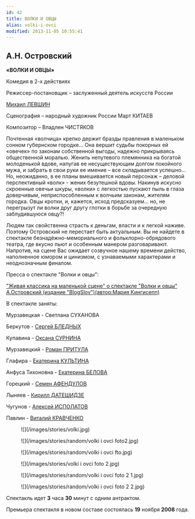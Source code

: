 ```yaml
---
id: 42
title: ВОЛКИ И ОВЦЫ
alias: volki-i-ovci
modified: 2013-11-05 10:55:41
---
```


## А.Н. Островский

**«ВОЛКИ И ОВЦЫ»**

Комедия в 2-х действиях

Режиссер-постановщик – заслуженный деятель искусств России

[Михаил ЛЕВШИН](153-mihail-levshin.html)

Сценография – народный художник России Март КИТАЕВ

Композитор – Владлен ЧИСТЯКОВ

Почтенная «волчица» крепко держит бразды правления в маленьком сонном губернском городке… Она вершит судьбы покорных ей «овечек» по законам собственной выгоды, надежно прикрываясь общественной моралью. Женить непутевого племянника на богатой молоденькой вдове, напугав ее несуществующим долгом покойного мужа, и забрать в свои руки ее имение – все складывается успешно… Но, неожиданно, в ее планы вмешивается новый персонаж – деловой перспективный «волк» - жених безутешной вдовы. Накинув искусно скроенные овечьи шкуры, «волки» с легкостью пускают пыль в глаза доверчивым, неприспособленным к волчьим законам, жителям городка. Овцы кротки, и, кажется, исход предсказуем… но, не перегрызут ли волки друг другу глотки в борьбе за очередную заблудившуюся овцу?!

Людям так свойственна страсть к деньгам, власти и к легкой наживе. Поэтому Островский не перестает быть актуальным. Вы не найдете в спектакле безнадёжно-мемориального и фольклорно-обрядового театра, где вкусно пьют и особенным манером разговаривают. Напротив, на сцене Вас ожидает созвучное нашему времени действо, наполненное юмором и цинизмом, с узнаваемыми характерами и неоднозначным финалом.

Пресса о спектакле "Волки и овцы":

["Живая классика на маленькой сцене" о спектакле "Волки и овцы" А.Островский (издание "BlogSlov")(автор:Мария Кингисепп)](269-pressa-vjlki-i-ovci.html)

В спектакле заняты:

Мурзавецкая - Светлана СУХАНОВА

Беркутов - [Сергей БЛЕДНЫХ](24-blednyh-sergej.html)

Купавина - [Оксана СУРНИНА](85-oksana-surnina.html)

Мурзавецкий - [Роман ПРИТУЛА](50-roman-pritula.html)

Глафира - [Екатерина КУЛЬТИНА](81-ekaterina-kyltina.html)

Анфуса Тихоновна - [Екатерина БЕЛОВА](23-belova-ekaterina.html)

Горецкий - [Семен АФЕНДУЛОВ](22-afendulov-semen.html)

Лыняев - [Кирилл ДАТЕШИДЗЕ](281-kirilldateshidze.html)

Чугунов - [Алексей ИСПОЛАТОВ](53-aleksei-ispolatov.html)

Павлин - [Виталий КРАВЧЕНКО](66-vitalii-kravchenko.html)

<figure>
![](/images/stories/volki.jpg)
</figure>

<figure>
![](/images/stories/random/volki i ovci foto2.jpg)
</figure>

<figure>
![](/images/stories/random/volki i ovci fto.jpg)
</figure>

<figure>
![](/images/stories/volki i ovci foto 2.jpg)
</figure>

<figure>
![](/images/stories/random/volki i ovci foto 2 1.jpg)
</figure>

<figure>
![](/images/stories/random/volki i ovci foto 2 2.jpg)
</figure>

Спектакль идет **3** часа **30** минут с одним антрактом.

Премьера спектакля в новом составе состоялась **19** ноября **2008** года.

